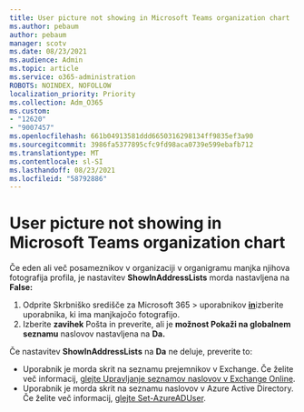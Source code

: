 ```yaml
---
title: User picture not showing in Microsoft Teams organization chart
ms.author: pebaum
author: pebaum
manager: scotv
ms.date: 08/23/2021
ms.audience: Admin
ms.topic: article
ms.service: o365-administration
ROBOTS: NOINDEX, NOFOLLOW
localization_priority: Priority
ms.collection: Adm_O365
ms.custom:
- "12620"
- "9007457"
ms.openlocfilehash: 661b04913581ddd6650316298134ff9835ef3a90
ms.sourcegitcommit: 3986fa5377895cfc9fd98aca0739e599ebafb712
ms.translationtype: MT
ms.contentlocale: sl-SI
ms.lasthandoff: 08/23/2021
ms.locfileid: "58792886"
---
```

# <a name="user-picture-not-showing-in-microsoft-teams-organization-chart"></a>User picture not showing in Microsoft Teams organization chart

Če eden ali več posameznikov v organizaciji v organigramu manjka njihova fotografija profila, je nastavitev **ShowInAddressLists** morda nastavljena na **False:**

1. Odprite Skrbniško središče za Microsoft 365 > uporabnikov [**in**](https://admin.microsoft.com/Adminportal/Home?source=applauncher#/users)izberite uporabnika, ki ima manjkajočo fotografijo. 
1. Izberite **zavihek** Pošta in preverite, ali je **možnost Pokaži na globalnem seznamu** naslovov nastavljena na **Da.** 

Če nastavitev **ShowInAddressLists** na **Da** ne deluje, preverite to:

- Uporabnik je morda skrit na seznamu prejemnikov v Exchange. Če želite več informacij, [glejte Upravljanje seznamov naslovov v Exchange Online](https://docs.microsoft.com/exchange/address-books/address-lists/manage-address-lists#use-the-eac-to-hide-recipients-from-address-lists). 
- Uporabnik je morda skrit na seznamu naslovov v Azure Active Directory. Če želite več informacij, [glejte Set-AzureADUser](https://docs.microsoft.com/powershell/module/azuread/set-azureaduser?view=azureadps-2.0). 
